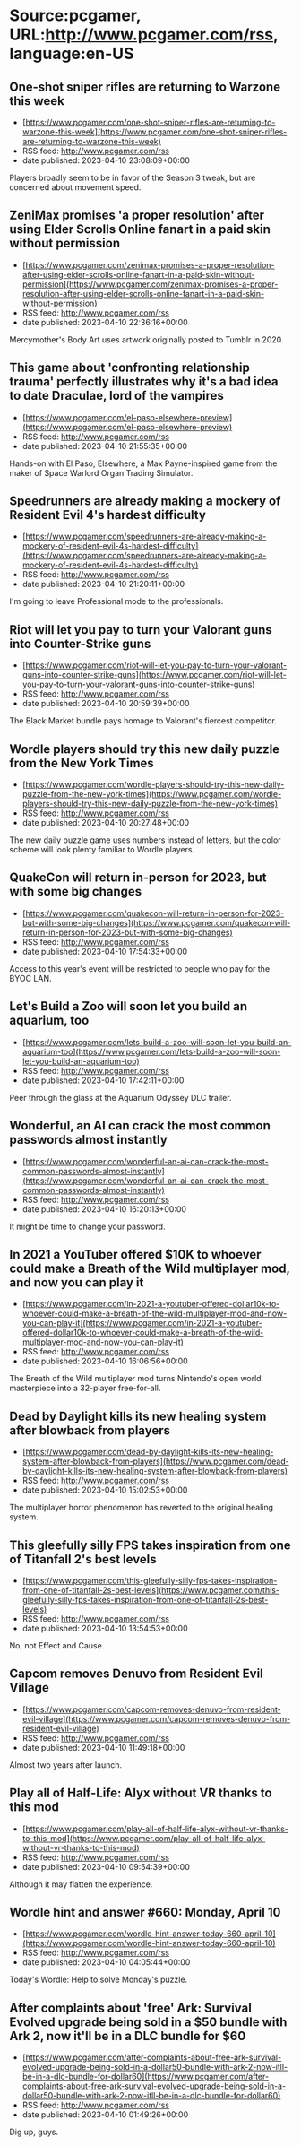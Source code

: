 # Source:pcgamer, URL:http://www.pcgamer.com/rss, language:en-US

## One-shot sniper rifles are returning to Warzone this week
 - [https://www.pcgamer.com/one-shot-sniper-rifles-are-returning-to-warzone-this-week](https://www.pcgamer.com/one-shot-sniper-rifles-are-returning-to-warzone-this-week)
 - RSS feed: http://www.pcgamer.com/rss
 - date published: 2023-04-10 23:08:09+00:00

Players broadly seem to be in favor of the Season 3 tweak, but are concerned about movement speed.

## ZeniMax promises 'a proper resolution' after using Elder Scrolls Online fanart in a paid skin without permission
 - [https://www.pcgamer.com/zenimax-promises-a-proper-resolution-after-using-elder-scrolls-online-fanart-in-a-paid-skin-without-permission](https://www.pcgamer.com/zenimax-promises-a-proper-resolution-after-using-elder-scrolls-online-fanart-in-a-paid-skin-without-permission)
 - RSS feed: http://www.pcgamer.com/rss
 - date published: 2023-04-10 22:36:16+00:00

Mercymother's Body Art uses artwork originally posted to Tumblr in 2020.

## This game about 'confronting relationship trauma' perfectly illustrates why it's a bad idea to date Draculae, lord of the vampires
 - [https://www.pcgamer.com/el-paso-elsewhere-preview](https://www.pcgamer.com/el-paso-elsewhere-preview)
 - RSS feed: http://www.pcgamer.com/rss
 - date published: 2023-04-10 21:55:35+00:00

Hands-on with El Paso, Elsewhere, a Max Payne-inspired game from the maker of Space Warlord Organ Trading Simulator.

## Speedrunners are already making a mockery of Resident Evil 4's hardest difficulty
 - [https://www.pcgamer.com/speedrunners-are-already-making-a-mockery-of-resident-evil-4s-hardest-difficulty](https://www.pcgamer.com/speedrunners-are-already-making-a-mockery-of-resident-evil-4s-hardest-difficulty)
 - RSS feed: http://www.pcgamer.com/rss
 - date published: 2023-04-10 21:20:11+00:00

I'm going to leave Professional mode to the professionals.

## Riot will let you pay to turn your Valorant guns into Counter-Strike guns
 - [https://www.pcgamer.com/riot-will-let-you-pay-to-turn-your-valorant-guns-into-counter-strike-guns](https://www.pcgamer.com/riot-will-let-you-pay-to-turn-your-valorant-guns-into-counter-strike-guns)
 - RSS feed: http://www.pcgamer.com/rss
 - date published: 2023-04-10 20:59:39+00:00

The Black Market bundle pays homage to Valorant's fiercest competitor.

## Wordle players should try this new daily puzzle from the New York Times
 - [https://www.pcgamer.com/wordle-players-should-try-this-new-daily-puzzle-from-the-new-york-times](https://www.pcgamer.com/wordle-players-should-try-this-new-daily-puzzle-from-the-new-york-times)
 - RSS feed: http://www.pcgamer.com/rss
 - date published: 2023-04-10 20:27:48+00:00

The new daily puzzle game uses numbers instead of letters, but the color scheme will look plenty familiar to Wordle players.

## QuakeCon will return in-person for 2023, but with some big changes
 - [https://www.pcgamer.com/quakecon-will-return-in-person-for-2023-but-with-some-big-changes](https://www.pcgamer.com/quakecon-will-return-in-person-for-2023-but-with-some-big-changes)
 - RSS feed: http://www.pcgamer.com/rss
 - date published: 2023-04-10 17:54:33+00:00

Access to this year's event will be restricted to people who pay for the BYOC LAN.

## Let's Build a Zoo will soon let you build an aquarium, too
 - [https://www.pcgamer.com/lets-build-a-zoo-will-soon-let-you-build-an-aquarium-too](https://www.pcgamer.com/lets-build-a-zoo-will-soon-let-you-build-an-aquarium-too)
 - RSS feed: http://www.pcgamer.com/rss
 - date published: 2023-04-10 17:42:11+00:00

Peer through the glass at the Aquarium Odyssey DLC trailer.

## Wonderful, an AI can crack the most common passwords almost instantly
 - [https://www.pcgamer.com/wonderful-an-ai-can-crack-the-most-common-passwords-almost-instantly](https://www.pcgamer.com/wonderful-an-ai-can-crack-the-most-common-passwords-almost-instantly)
 - RSS feed: http://www.pcgamer.com/rss
 - date published: 2023-04-10 16:20:13+00:00

It might be time to change your password.

## In 2021 a YouTuber offered $10K to whoever could make a Breath of the Wild multiplayer mod, and now you can play it
 - [https://www.pcgamer.com/in-2021-a-youtuber-offered-dollar10k-to-whoever-could-make-a-breath-of-the-wild-multiplayer-mod-and-now-you-can-play-it](https://www.pcgamer.com/in-2021-a-youtuber-offered-dollar10k-to-whoever-could-make-a-breath-of-the-wild-multiplayer-mod-and-now-you-can-play-it)
 - RSS feed: http://www.pcgamer.com/rss
 - date published: 2023-04-10 16:06:56+00:00

The Breath of the Wild multiplayer mod turns Nintendo's open world masterpiece into a 32-player free-for-all.

## Dead by Daylight kills its new healing system after blowback from players
 - [https://www.pcgamer.com/dead-by-daylight-kills-its-new-healing-system-after-blowback-from-players](https://www.pcgamer.com/dead-by-daylight-kills-its-new-healing-system-after-blowback-from-players)
 - RSS feed: http://www.pcgamer.com/rss
 - date published: 2023-04-10 15:02:53+00:00

The multiplayer horror phenomenon has reverted to the original healing system.

## This gleefully silly FPS takes inspiration from one of Titanfall 2's best levels
 - [https://www.pcgamer.com/this-gleefully-silly-fps-takes-inspiration-from-one-of-titanfall-2s-best-levels](https://www.pcgamer.com/this-gleefully-silly-fps-takes-inspiration-from-one-of-titanfall-2s-best-levels)
 - RSS feed: http://www.pcgamer.com/rss
 - date published: 2023-04-10 13:54:53+00:00

No, not Effect and Cause.

## Capcom removes Denuvo from Resident Evil Village
 - [https://www.pcgamer.com/capcom-removes-denuvo-from-resident-evil-village](https://www.pcgamer.com/capcom-removes-denuvo-from-resident-evil-village)
 - RSS feed: http://www.pcgamer.com/rss
 - date published: 2023-04-10 11:49:18+00:00

Almost two years after launch.

## Play all of Half-Life: Alyx without VR thanks to this mod
 - [https://www.pcgamer.com/play-all-of-half-life-alyx-without-vr-thanks-to-this-mod](https://www.pcgamer.com/play-all-of-half-life-alyx-without-vr-thanks-to-this-mod)
 - RSS feed: http://www.pcgamer.com/rss
 - date published: 2023-04-10 09:54:39+00:00

Although it may flatten the experience.

## Wordle hint and answer #660: Monday, April 10
 - [https://www.pcgamer.com/wordle-hint-answer-today-660-april-10](https://www.pcgamer.com/wordle-hint-answer-today-660-april-10)
 - RSS feed: http://www.pcgamer.com/rss
 - date published: 2023-04-10 04:05:44+00:00

Today's Wordle: Help to solve Monday's puzzle.

## After complaints about 'free' Ark: Survival Evolved upgrade being sold in a $50 bundle with Ark 2, now it'll be in a DLC bundle for $60
 - [https://www.pcgamer.com/after-complaints-about-free-ark-survival-evolved-upgrade-being-sold-in-a-dollar50-bundle-with-ark-2-now-itll-be-in-a-dlc-bundle-for-dollar60](https://www.pcgamer.com/after-complaints-about-free-ark-survival-evolved-upgrade-being-sold-in-a-dollar50-bundle-with-ark-2-now-itll-be-in-a-dlc-bundle-for-dollar60)
 - RSS feed: http://www.pcgamer.com/rss
 - date published: 2023-04-10 01:49:26+00:00

Dig up, guys.

